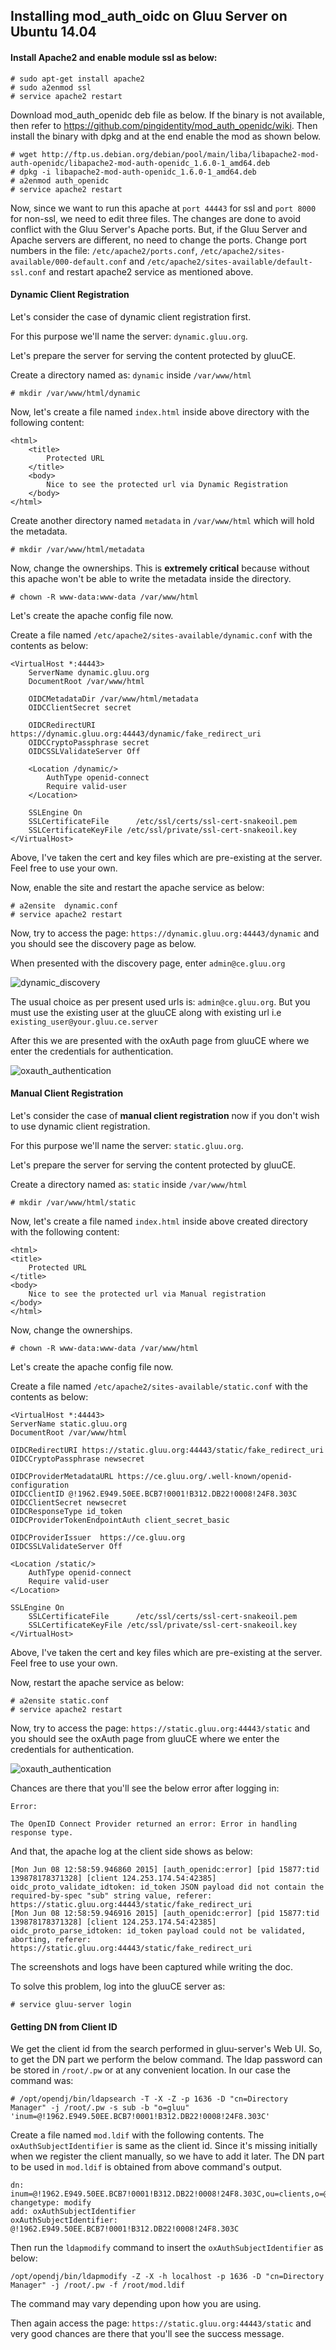 ## Installing mod_auth_oidc on Gluu Server on Ubuntu 14.04

#### Install Apache2 and enable module ssl as below:


    # sudo apt-get install apache2
    # sudo a2enmod ssl
    # service apache2 restart

Download mod_auth_openidc deb file as below.
If the binary is not available, then refer to https://github.com/pingidentity/mod_auth_openidc/wiki.
Then install the binary with dpkg and at the end enable the mod as shown below.


    # wget http://ftp.us.debian.org/debian/pool/main/liba/libapache2-mod-auth-openidc/libapache2-mod-auth-openidc_1.6.0-1_amd64.deb
    # dpkg -i libapache2-mod-auth-openidc_1.6.0-1_amd64.deb
    # a2enmod auth_openidc
    # service apache2 restart


Now, since we want to run this apache at `port 44443` for ssl and `port 8000` for non-ssl, we need to edit three files. The changes are done to avoid conflict with the Gluu Server's Apache ports. But, if the Gluu Server and Apache servers are different, no need to change the ports. Change port numbers in the file: `/etc/apache2/ports.conf`, `/etc/apache2/sites-available/000-default.conf` and `/etc/apache2/sites-available/default-ssl.conf` and restart apache2 service as mentioned above.

#### Dynamic Client Registration

Let's consider the case of dynamic client registration first.

For this purpose we'll name the server: `dynamic.gluu.org`.

Let's prepare the server for serving the content protected by gluuCE.

Create a directory named as: `dynamic` inside `/var/www/html`

    # mkdir /var/www/html/dynamic

Now, let's create a file named `index.html` inside above directory with the following content:

    <html>
	    <title>
		    Protected URL
	    </title>
	    <body>
		    Nice to see the protected url via Dynamic Registration
	    </body>
    </html>

Create another directory named `metadata` in `/var/www/html` which will hold the metadata.

    # mkdir /var/www/html/metadata

Now, change the ownerships. This is **extremely critical** because without this apache won't be able to write the metadata inside the directory.

    # chown -R www-data:www-data /var/www/html

Let's create the apache config file now.

Create a file named `/etc/apache2/sites-available/dynamic.conf` with the contents as below:

    <VirtualHost *:44443>
	    ServerName dynamic.gluu.org
	    DocumentRoot /var/www/html

	    OIDCMetadataDir	/var/www/html/metadata
	    OIDCClientSecret secret
	
	    OIDCRedirectURI https://dynamic.gluu.org:44443/dynamic/fake_redirect_uri
	    OIDCCryptoPassphrase secret
	    OIDCSSLValidateServer Off
	
	    <Location /dynamic/>
   		    AuthType openid-connect
   		    Require valid-user
	    </Location>

        SSLEngine On
        SSLCertificateFile      /etc/ssl/certs/ssl-cert-snakeoil.pem
        SSLCertificateKeyFile /etc/ssl/private/ssl-cert-snakeoil.key
    </VirtualHost>

Above, I've taken the cert and key files which are pre-existing at the server. Feel free to use your own.

Now, enable the site and restart the apache service as below:

    # a2ensite  dynamic.conf
    # service apache2 restart

Now, try to access the page: `https://dynamic.gluu.org:44443/dynamic` and you should see the discovery page as below. 

When presented with the discovery page, enter `admin@ce.gluu.org`

![dynamic_discovery](https://raw.githubusercontent.com/GluuFederation/docs/master/sources/img/mod_auth_oidc/dynamic_discovery.png)

The usual choice as per present used urls is: `admin@ce.gluu.org`. But you must use the existing user at the gluuCE along with existing url i.e `existing_user@your.gluu.ce.server`

After this we are presented with the oxAuth page from gluuCE where we enter the credentials for authentication.

![oxauth_authentication](https://raw.githubusercontent.com/GluuFederation/docs/master/sources/img/mod_auth_oidc/oxauth_authentication.png)

#### Manual Client Registration

Let's consider the case of **manual client registration** now if you don't wish to use dynamic client registration.

For this purpose we'll name the server: `static.gluu.org`.

Let's prepare the server for serving the content protected by gluuCE.

Create a directory named as: `static` inside `/var/www/html`

    # mkdir /var/www/html/static

Now, let's create a file named `index.html` inside above created directory with the following content:

    <html>
	<title>
		Protected URL
	</title>
	<body>
		Nice to see the protected url via Manual registration
	</body>
    </html>

Now, change the ownerships.

    # chown -R www-data:www-data /var/www/html

Let's create the apache config file now.

Create a file named `/etc/apache2/sites-available/static.conf` with the contents as below:


    <VirtualHost *:44443>
	ServerName static.gluu.org
	DocumentRoot /var/www/html

	OIDCRedirectURI https://static.gluu.org:44443/static/fake_redirect_uri
	OIDCCryptoPassphrase newsecret

    OIDCProviderMetadataURL	https://ce.gluu.org/.well-known/openid-configuration
    OIDCClientID @!1962.E949.50EE.BCB7!0001!B312.DB22!0008!24F8.303C
	OIDCClientSecret newsecret
	OIDCResponseType id_token
	OIDCProviderTokenEndpointAuth client_secret_basic
	
	OIDCProviderIssuer	https://ce.gluu.org
	OIDCSSLValidateServer Off
	
	<Location /static/>
   		AuthType openid-connect
   		Require valid-user
	</Location>

	SSLEngine On
        SSLCertificateFile      /etc/ssl/certs/ssl-cert-snakeoil.pem
        SSLCertificateKeyFile /etc/ssl/private/ssl-cert-snakeoil.key
    </VirtualHost>

Above, I've taken the cert and key files which are pre-existing at the server. Feel free to use your own.

Now, restart the apache service as below:

    # a2ensite static.conf
    # service apache2 restart

Now, try to access the page: `https://static.gluu.org:44443/static` and you should see the oxAuth page from gluuCE where we enter the credentials for authentication.

![oxauth_authentication](https://raw.githubusercontent.com/GluuFederation/docs/master/sources/img/mod_auth_oidc/oxauth_authentication.png)



Chances are there that you'll see the below error after logging in: 

    Error:

    The OpenID Connect Provider returned an error: Error in handling response type.

And that, the apache log at the client side shows as below:

    [Mon Jun 08 12:58:59.946860 2015] [auth_openidc:error] [pid 15877:tid 139878178371328] [client 124.253.174.54:42385]         oidc_proto_validate_idtoken: id_token JSON payload did not contain the required-by-spec "sub" string value, referer:         https://static.gluu.org:44443/static/fake_redirect_uri
    [Mon Jun 08 12:58:59.946916 2015] [auth_openidc:error] [pid 15877:tid 139878178371328] [client 124.253.174.54:42385]         oidc_proto_parse_idtoken: id_token payload could not be validated, aborting, referer:                        https://static.gluu.org:44443/static/fake_redirect_uri
 
The screenshots and logs have been captured while writing the doc.

To solve this problem, log into the gluuCE server as:

    # service gluu-server login

#### Getting DN from Client ID

We get the client id from the search performed in gluu-server's Web UI. So, to get the DN part we perform the below command. The ldap password can be stored in `/root/.pw` or at any convenient location. In our case the command was:

    # /opt/opendj/bin/ldapsearch -T -X -Z -p 1636 -D "cn=Directory Manager" -j /root/.pw -s sub -b "o=gluu" 'inum=@!1962.E949.50EE.BCB7!0001!B312.DB22!0008!24F8.303C'

Create a file named `mod.ldif` with the following contents. The `oxAuthSubjectIdentifier` is same as the client id. Since it's missing initially when we register the client manually, so we have to add it later. The DN part to be used in `mod.ldif` is obtained from above command's output. 

    dn: inum=@!1962.E949.50EE.BCB7!0001!B312.DB22!0008!24F8.303C,ou=clients,o=@!C648.9803.5565.E5CB!0001!0DB0.EEDB,o=gluu
    changetype: modify
    add: oxAuthSubjectIdentifier
    oxAuthSubjectIdentifier: @!1962.E949.50EE.BCB7!0001!B312.DB22!0008!24F8.303C

Then run the `ldapmodify` command to insert the `oxAuthSubjectIdentifier` as below:

    /opt/opendj/bin/ldapmodify -Z -X -h localhost -p 1636 -D "cn=Directory Manager" -j /root/.pw -f /root/mod.ldif

The command may vary depending upon how you are using.

Then again access the page: `https://static.gluu.org:44443/static` and very good chances are there that you'll see the success message.


